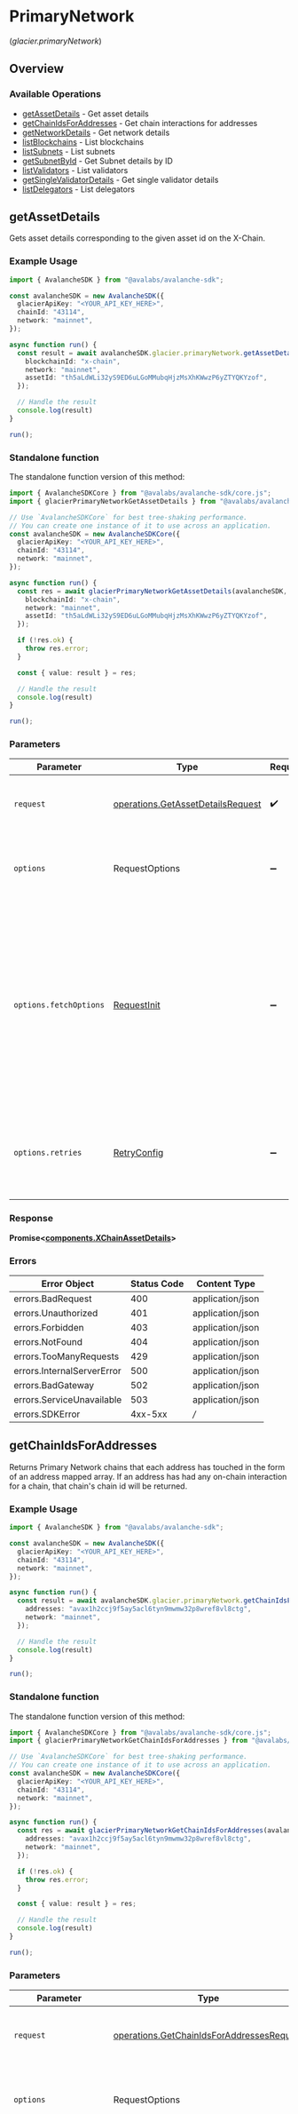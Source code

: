 # PrimaryNetwork
(*glacier.primaryNetwork*)

## Overview

### Available Operations

* [getAssetDetails](#getassetdetails) - Get asset details
* [getChainIdsForAddresses](#getchainidsforaddresses) - Get chain interactions for addresses
* [getNetworkDetails](#getnetworkdetails) - Get network details
* [listBlockchains](#listblockchains) - List blockchains
* [listSubnets](#listsubnets) - List subnets
* [getSubnetById](#getsubnetbyid) - Get Subnet details by ID
* [listValidators](#listvalidators) - List validators
* [getSingleValidatorDetails](#getsinglevalidatordetails) - Get single validator details
* [listDelegators](#listdelegators) - List delegators

## getAssetDetails

Gets asset details corresponding to the given asset id on the X-Chain.

### Example Usage

```typescript
import { AvalancheSDK } from "@avalabs/avalanche-sdk";

const avalancheSDK = new AvalancheSDK({
  glacierApiKey: "<YOUR_API_KEY_HERE>",
  chainId: "43114",
  network: "mainnet",
});

async function run() {
  const result = await avalancheSDK.glacier.primaryNetwork.getAssetDetails({
    blockchainId: "x-chain",
    network: "mainnet",
    assetId: "th5aLdWLi32yS9ED6uLGoMMubqHjzMsXhKWwzP6yZTYQKYzof",
  });

  // Handle the result
  console.log(result)
}

run();
```

### Standalone function

The standalone function version of this method:

```typescript
import { AvalancheSDKCore } from "@avalabs/avalanche-sdk/core.js";
import { glacierPrimaryNetworkGetAssetDetails } from "@avalabs/avalanche-sdk/funcs/glacierPrimaryNetworkGetAssetDetails.js";

// Use `AvalancheSDKCore` for best tree-shaking performance.
// You can create one instance of it to use across an application.
const avalancheSDK = new AvalancheSDKCore({
  glacierApiKey: "<YOUR_API_KEY_HERE>",
  chainId: "43114",
  network: "mainnet",
});

async function run() {
  const res = await glacierPrimaryNetworkGetAssetDetails(avalancheSDK, {
    blockchainId: "x-chain",
    network: "mainnet",
    assetId: "th5aLdWLi32yS9ED6uLGoMMubqHjzMsXhKWwzP6yZTYQKYzof",
  });

  if (!res.ok) {
    throw res.error;
  }

  const { value: result } = res;

  // Handle the result
  console.log(result)
}

run();
```

### Parameters

| Parameter                                                                                                                                                                      | Type                                                                                                                                                                           | Required                                                                                                                                                                       | Description                                                                                                                                                                    |
| ------------------------------------------------------------------------------------------------------------------------------------------------------------------------------ | ------------------------------------------------------------------------------------------------------------------------------------------------------------------------------ | ------------------------------------------------------------------------------------------------------------------------------------------------------------------------------ | ------------------------------------------------------------------------------------------------------------------------------------------------------------------------------ |
| `request`                                                                                                                                                                      | [operations.GetAssetDetailsRequest](../../models/operations/getassetdetailsrequest.md)                                                                                         | :heavy_check_mark:                                                                                                                                                             | The request object to use for the request.                                                                                                                                     |
| `options`                                                                                                                                                                      | RequestOptions                                                                                                                                                                 | :heavy_minus_sign:                                                                                                                                                             | Used to set various options for making HTTP requests.                                                                                                                          |
| `options.fetchOptions`                                                                                                                                                         | [RequestInit](https://developer.mozilla.org/en-US/docs/Web/API/Request/Request#options)                                                                                        | :heavy_minus_sign:                                                                                                                                                             | Options that are passed to the underlying HTTP request. This can be used to inject extra headers for examples. All `Request` options, except `method` and `body`, are allowed. |
| `options.retries`                                                                                                                                                              | [RetryConfig](../../lib/utils/retryconfig.md)                                                                                                                                  | :heavy_minus_sign:                                                                                                                                                             | Enables retrying HTTP requests under certain failure conditions.                                                                                                               |

### Response

**Promise\<[components.XChainAssetDetails](../../models/components/xchainassetdetails.md)\>**

### Errors

| Error Object               | Status Code                | Content Type               |
| -------------------------- | -------------------------- | -------------------------- |
| errors.BadRequest          | 400                        | application/json           |
| errors.Unauthorized        | 401                        | application/json           |
| errors.Forbidden           | 403                        | application/json           |
| errors.NotFound            | 404                        | application/json           |
| errors.TooManyRequests     | 429                        | application/json           |
| errors.InternalServerError | 500                        | application/json           |
| errors.BadGateway          | 502                        | application/json           |
| errors.ServiceUnavailable  | 503                        | application/json           |
| errors.SDKError            | 4xx-5xx                    | */*                        |


## getChainIdsForAddresses

Returns Primary Network chains that each address has touched in the form of an address mapped array. If an address has had any on-chain interaction for a chain, that chain's chain id will be returned.

### Example Usage

```typescript
import { AvalancheSDK } from "@avalabs/avalanche-sdk";

const avalancheSDK = new AvalancheSDK({
  glacierApiKey: "<YOUR_API_KEY_HERE>",
  chainId: "43114",
  network: "mainnet",
});

async function run() {
  const result = await avalancheSDK.glacier.primaryNetwork.getChainIdsForAddresses({
    addresses: "avax1h2ccj9f5ay5acl6tyn9mwmw32p8wref8vl8ctg",
    network: "mainnet",
  });

  // Handle the result
  console.log(result)
}

run();
```

### Standalone function

The standalone function version of this method:

```typescript
import { AvalancheSDKCore } from "@avalabs/avalanche-sdk/core.js";
import { glacierPrimaryNetworkGetChainIdsForAddresses } from "@avalabs/avalanche-sdk/funcs/glacierPrimaryNetworkGetChainIdsForAddresses.js";

// Use `AvalancheSDKCore` for best tree-shaking performance.
// You can create one instance of it to use across an application.
const avalancheSDK = new AvalancheSDKCore({
  glacierApiKey: "<YOUR_API_KEY_HERE>",
  chainId: "43114",
  network: "mainnet",
});

async function run() {
  const res = await glacierPrimaryNetworkGetChainIdsForAddresses(avalancheSDK, {
    addresses: "avax1h2ccj9f5ay5acl6tyn9mwmw32p8wref8vl8ctg",
    network: "mainnet",
  });

  if (!res.ok) {
    throw res.error;
  }

  const { value: result } = res;

  // Handle the result
  console.log(result)
}

run();
```

### Parameters

| Parameter                                                                                                                                                                      | Type                                                                                                                                                                           | Required                                                                                                                                                                       | Description                                                                                                                                                                    |
| ------------------------------------------------------------------------------------------------------------------------------------------------------------------------------ | ------------------------------------------------------------------------------------------------------------------------------------------------------------------------------ | ------------------------------------------------------------------------------------------------------------------------------------------------------------------------------ | ------------------------------------------------------------------------------------------------------------------------------------------------------------------------------ |
| `request`                                                                                                                                                                      | [operations.GetChainIdsForAddressesRequest](../../models/operations/getchainidsforaddressesrequest.md)                                                                         | :heavy_check_mark:                                                                                                                                                             | The request object to use for the request.                                                                                                                                     |
| `options`                                                                                                                                                                      | RequestOptions                                                                                                                                                                 | :heavy_minus_sign:                                                                                                                                                             | Used to set various options for making HTTP requests.                                                                                                                          |
| `options.fetchOptions`                                                                                                                                                         | [RequestInit](https://developer.mozilla.org/en-US/docs/Web/API/Request/Request#options)                                                                                        | :heavy_minus_sign:                                                                                                                                                             | Options that are passed to the underlying HTTP request. This can be used to inject extra headers for examples. All `Request` options, except `method` and `body`, are allowed. |
| `options.retries`                                                                                                                                                              | [RetryConfig](../../lib/utils/retryconfig.md)                                                                                                                                  | :heavy_minus_sign:                                                                                                                                                             | Enables retrying HTTP requests under certain failure conditions.                                                                                                               |

### Response

**Promise\<[components.ChainAddressChainIdMapListResponse](../../models/components/chainaddresschainidmaplistresponse.md)\>**

### Errors

| Error Object               | Status Code                | Content Type               |
| -------------------------- | -------------------------- | -------------------------- |
| errors.BadRequest          | 400                        | application/json           |
| errors.Unauthorized        | 401                        | application/json           |
| errors.Forbidden           | 403                        | application/json           |
| errors.NotFound            | 404                        | application/json           |
| errors.TooManyRequests     | 429                        | application/json           |
| errors.InternalServerError | 500                        | application/json           |
| errors.BadGateway          | 502                        | application/json           |
| errors.ServiceUnavailable  | 503                        | application/json           |
| errors.SDKError            | 4xx-5xx                    | */*                        |


## getNetworkDetails

Gets network details such as validator and delegator stats.

### Example Usage

```typescript
import { AvalancheSDK } from "@avalabs/avalanche-sdk";

const avalancheSDK = new AvalancheSDK({
  glacierApiKey: "<YOUR_API_KEY_HERE>",
  chainId: "43114",
  network: "mainnet",
});

async function run() {
  const result = await avalancheSDK.glacier.primaryNetwork.getNetworkDetails({
    network: "mainnet",
  });

  // Handle the result
  console.log(result)
}

run();
```

### Standalone function

The standalone function version of this method:

```typescript
import { AvalancheSDKCore } from "@avalabs/avalanche-sdk/core.js";
import { glacierPrimaryNetworkGetNetworkDetails } from "@avalabs/avalanche-sdk/funcs/glacierPrimaryNetworkGetNetworkDetails.js";

// Use `AvalancheSDKCore` for best tree-shaking performance.
// You can create one instance of it to use across an application.
const avalancheSDK = new AvalancheSDKCore({
  glacierApiKey: "<YOUR_API_KEY_HERE>",
  chainId: "43114",
  network: "mainnet",
});

async function run() {
  const res = await glacierPrimaryNetworkGetNetworkDetails(avalancheSDK, {
    network: "mainnet",
  });

  if (!res.ok) {
    throw res.error;
  }

  const { value: result } = res;

  // Handle the result
  console.log(result)
}

run();
```

### Parameters

| Parameter                                                                                                                                                                      | Type                                                                                                                                                                           | Required                                                                                                                                                                       | Description                                                                                                                                                                    |
| ------------------------------------------------------------------------------------------------------------------------------------------------------------------------------ | ------------------------------------------------------------------------------------------------------------------------------------------------------------------------------ | ------------------------------------------------------------------------------------------------------------------------------------------------------------------------------ | ------------------------------------------------------------------------------------------------------------------------------------------------------------------------------ |
| `request`                                                                                                                                                                      | [operations.GetNetworkDetailsRequest](../../models/operations/getnetworkdetailsrequest.md)                                                                                     | :heavy_check_mark:                                                                                                                                                             | The request object to use for the request.                                                                                                                                     |
| `options`                                                                                                                                                                      | RequestOptions                                                                                                                                                                 | :heavy_minus_sign:                                                                                                                                                             | Used to set various options for making HTTP requests.                                                                                                                          |
| `options.fetchOptions`                                                                                                                                                         | [RequestInit](https://developer.mozilla.org/en-US/docs/Web/API/Request/Request#options)                                                                                        | :heavy_minus_sign:                                                                                                                                                             | Options that are passed to the underlying HTTP request. This can be used to inject extra headers for examples. All `Request` options, except `method` and `body`, are allowed. |
| `options.retries`                                                                                                                                                              | [RetryConfig](../../lib/utils/retryconfig.md)                                                                                                                                  | :heavy_minus_sign:                                                                                                                                                             | Enables retrying HTTP requests under certain failure conditions.                                                                                                               |

### Response

**Promise\<[components.GetNetworkDetailsResponse](../../models/components/getnetworkdetailsresponse.md)\>**

### Errors

| Error Object               | Status Code                | Content Type               |
| -------------------------- | -------------------------- | -------------------------- |
| errors.BadRequest          | 400                        | application/json           |
| errors.Unauthorized        | 401                        | application/json           |
| errors.Forbidden           | 403                        | application/json           |
| errors.NotFound            | 404                        | application/json           |
| errors.TooManyRequests     | 429                        | application/json           |
| errors.InternalServerError | 500                        | application/json           |
| errors.BadGateway          | 502                        | application/json           |
| errors.ServiceUnavailable  | 503                        | application/json           |
| errors.SDKError            | 4xx-5xx                    | */*                        |


## listBlockchains

Lists all blockchains registered on the network.

### Example Usage

```typescript
import { AvalancheSDK } from "@avalabs/avalanche-sdk";

const avalancheSDK = new AvalancheSDK({
  glacierApiKey: "<YOUR_API_KEY_HERE>",
  chainId: "43114",
  network: "mainnet",
});

async function run() {
  const result = await avalancheSDK.glacier.primaryNetwork.listBlockchains({
    pageSize: 10,
    network: "mainnet",
    sortOrder: "asc",
  });

  for await (const page of result) {
    // handle page
  }
}

run();
```

### Standalone function

The standalone function version of this method:

```typescript
import { AvalancheSDKCore } from "@avalabs/avalanche-sdk/core.js";
import { glacierPrimaryNetworkListBlockchains } from "@avalabs/avalanche-sdk/funcs/glacierPrimaryNetworkListBlockchains.js";

// Use `AvalancheSDKCore` for best tree-shaking performance.
// You can create one instance of it to use across an application.
const avalancheSDK = new AvalancheSDKCore({
  glacierApiKey: "<YOUR_API_KEY_HERE>",
  chainId: "43114",
  network: "mainnet",
});

async function run() {
  const res = await glacierPrimaryNetworkListBlockchains(avalancheSDK, {
    pageSize: 10,
    network: "mainnet",
    sortOrder: "asc",
  });

  if (!res.ok) {
    throw res.error;
  }

  const { value: result } = res;

  for await (const page of result) {
    // handle page
  }
}

run();
```

### Parameters

| Parameter                                                                                                                                                                      | Type                                                                                                                                                                           | Required                                                                                                                                                                       | Description                                                                                                                                                                    |
| ------------------------------------------------------------------------------------------------------------------------------------------------------------------------------ | ------------------------------------------------------------------------------------------------------------------------------------------------------------------------------ | ------------------------------------------------------------------------------------------------------------------------------------------------------------------------------ | ------------------------------------------------------------------------------------------------------------------------------------------------------------------------------ |
| `request`                                                                                                                                                                      | [operations.ListBlockchainsRequest](../../models/operations/listblockchainsrequest.md)                                                                                         | :heavy_check_mark:                                                                                                                                                             | The request object to use for the request.                                                                                                                                     |
| `options`                                                                                                                                                                      | RequestOptions                                                                                                                                                                 | :heavy_minus_sign:                                                                                                                                                             | Used to set various options for making HTTP requests.                                                                                                                          |
| `options.fetchOptions`                                                                                                                                                         | [RequestInit](https://developer.mozilla.org/en-US/docs/Web/API/Request/Request#options)                                                                                        | :heavy_minus_sign:                                                                                                                                                             | Options that are passed to the underlying HTTP request. This can be used to inject extra headers for examples. All `Request` options, except `method` and `body`, are allowed. |
| `options.retries`                                                                                                                                                              | [RetryConfig](../../lib/utils/retryconfig.md)                                                                                                                                  | :heavy_minus_sign:                                                                                                                                                             | Enables retrying HTTP requests under certain failure conditions.                                                                                                               |

### Response

**Promise\<[operations.ListBlockchainsResponse](../../models/operations/listblockchainsresponse.md)\>**

### Errors

| Error Object               | Status Code                | Content Type               |
| -------------------------- | -------------------------- | -------------------------- |
| errors.BadRequest          | 400                        | application/json           |
| errors.Unauthorized        | 401                        | application/json           |
| errors.Forbidden           | 403                        | application/json           |
| errors.NotFound            | 404                        | application/json           |
| errors.TooManyRequests     | 429                        | application/json           |
| errors.InternalServerError | 500                        | application/json           |
| errors.BadGateway          | 502                        | application/json           |
| errors.ServiceUnavailable  | 503                        | application/json           |
| errors.SDKError            | 4xx-5xx                    | */*                        |


## listSubnets

Lists all subnets registered on the network.

### Example Usage

```typescript
import { AvalancheSDK } from "@avalabs/avalanche-sdk";

const avalancheSDK = new AvalancheSDK({
  glacierApiKey: "<YOUR_API_KEY_HERE>",
  chainId: "43114",
  network: "mainnet",
});

async function run() {
  const result = await avalancheSDK.glacier.primaryNetwork.listSubnets({
    pageSize: 10,
    network: "mainnet",
    sortOrder: "asc",
  });

  for await (const page of result) {
    // handle page
  }
}

run();
```

### Standalone function

The standalone function version of this method:

```typescript
import { AvalancheSDKCore } from "@avalabs/avalanche-sdk/core.js";
import { glacierPrimaryNetworkListSubnets } from "@avalabs/avalanche-sdk/funcs/glacierPrimaryNetworkListSubnets.js";

// Use `AvalancheSDKCore` for best tree-shaking performance.
// You can create one instance of it to use across an application.
const avalancheSDK = new AvalancheSDKCore({
  glacierApiKey: "<YOUR_API_KEY_HERE>",
  chainId: "43114",
  network: "mainnet",
});

async function run() {
  const res = await glacierPrimaryNetworkListSubnets(avalancheSDK, {
    pageSize: 10,
    network: "mainnet",
    sortOrder: "asc",
  });

  if (!res.ok) {
    throw res.error;
  }

  const { value: result } = res;

  for await (const page of result) {
    // handle page
  }
}

run();
```

### Parameters

| Parameter                                                                                                                                                                      | Type                                                                                                                                                                           | Required                                                                                                                                                                       | Description                                                                                                                                                                    |
| ------------------------------------------------------------------------------------------------------------------------------------------------------------------------------ | ------------------------------------------------------------------------------------------------------------------------------------------------------------------------------ | ------------------------------------------------------------------------------------------------------------------------------------------------------------------------------ | ------------------------------------------------------------------------------------------------------------------------------------------------------------------------------ |
| `request`                                                                                                                                                                      | [operations.ListSubnetsRequest](../../models/operations/listsubnetsrequest.md)                                                                                                 | :heavy_check_mark:                                                                                                                                                             | The request object to use for the request.                                                                                                                                     |
| `options`                                                                                                                                                                      | RequestOptions                                                                                                                                                                 | :heavy_minus_sign:                                                                                                                                                             | Used to set various options for making HTTP requests.                                                                                                                          |
| `options.fetchOptions`                                                                                                                                                         | [RequestInit](https://developer.mozilla.org/en-US/docs/Web/API/Request/Request#options)                                                                                        | :heavy_minus_sign:                                                                                                                                                             | Options that are passed to the underlying HTTP request. This can be used to inject extra headers for examples. All `Request` options, except `method` and `body`, are allowed. |
| `options.retries`                                                                                                                                                              | [RetryConfig](../../lib/utils/retryconfig.md)                                                                                                                                  | :heavy_minus_sign:                                                                                                                                                             | Enables retrying HTTP requests under certain failure conditions.                                                                                                               |

### Response

**Promise\<[operations.ListSubnetsResponse](../../models/operations/listsubnetsresponse.md)\>**

### Errors

| Error Object               | Status Code                | Content Type               |
| -------------------------- | -------------------------- | -------------------------- |
| errors.BadRequest          | 400                        | application/json           |
| errors.Unauthorized        | 401                        | application/json           |
| errors.Forbidden           | 403                        | application/json           |
| errors.NotFound            | 404                        | application/json           |
| errors.TooManyRequests     | 429                        | application/json           |
| errors.InternalServerError | 500                        | application/json           |
| errors.BadGateway          | 502                        | application/json           |
| errors.ServiceUnavailable  | 503                        | application/json           |
| errors.SDKError            | 4xx-5xx                    | */*                        |


## getSubnetById

Get details of the Subnet registered on the network.

### Example Usage

```typescript
import { AvalancheSDK } from "@avalabs/avalanche-sdk";

const avalancheSDK = new AvalancheSDK({
  glacierApiKey: "<YOUR_API_KEY_HERE>",
  chainId: "43114",
  network: "mainnet",
});

async function run() {
  const result = await avalancheSDK.glacier.primaryNetwork.getSubnetById({
    network: "mainnet",
    subnetId: "11111111111111111111111111111111LpoYY",
  });

  // Handle the result
  console.log(result)
}

run();
```

### Standalone function

The standalone function version of this method:

```typescript
import { AvalancheSDKCore } from "@avalabs/avalanche-sdk/core.js";
import { glacierPrimaryNetworkGetSubnetById } from "@avalabs/avalanche-sdk/funcs/glacierPrimaryNetworkGetSubnetById.js";

// Use `AvalancheSDKCore` for best tree-shaking performance.
// You can create one instance of it to use across an application.
const avalancheSDK = new AvalancheSDKCore({
  glacierApiKey: "<YOUR_API_KEY_HERE>",
  chainId: "43114",
  network: "mainnet",
});

async function run() {
  const res = await glacierPrimaryNetworkGetSubnetById(avalancheSDK, {
    network: "mainnet",
    subnetId: "11111111111111111111111111111111LpoYY",
  });

  if (!res.ok) {
    throw res.error;
  }

  const { value: result } = res;

  // Handle the result
  console.log(result)
}

run();
```

### Parameters

| Parameter                                                                                                                                                                      | Type                                                                                                                                                                           | Required                                                                                                                                                                       | Description                                                                                                                                                                    |
| ------------------------------------------------------------------------------------------------------------------------------------------------------------------------------ | ------------------------------------------------------------------------------------------------------------------------------------------------------------------------------ | ------------------------------------------------------------------------------------------------------------------------------------------------------------------------------ | ------------------------------------------------------------------------------------------------------------------------------------------------------------------------------ |
| `request`                                                                                                                                                                      | [operations.GetSubnetByIdRequest](../../models/operations/getsubnetbyidrequest.md)                                                                                             | :heavy_check_mark:                                                                                                                                                             | The request object to use for the request.                                                                                                                                     |
| `options`                                                                                                                                                                      | RequestOptions                                                                                                                                                                 | :heavy_minus_sign:                                                                                                                                                             | Used to set various options for making HTTP requests.                                                                                                                          |
| `options.fetchOptions`                                                                                                                                                         | [RequestInit](https://developer.mozilla.org/en-US/docs/Web/API/Request/Request#options)                                                                                        | :heavy_minus_sign:                                                                                                                                                             | Options that are passed to the underlying HTTP request. This can be used to inject extra headers for examples. All `Request` options, except `method` and `body`, are allowed. |
| `options.retries`                                                                                                                                                              | [RetryConfig](../../lib/utils/retryconfig.md)                                                                                                                                  | :heavy_minus_sign:                                                                                                                                                             | Enables retrying HTTP requests under certain failure conditions.                                                                                                               |

### Response

**Promise\<[components.Subnet](../../models/components/subnet.md)\>**

### Errors

| Error Object               | Status Code                | Content Type               |
| -------------------------- | -------------------------- | -------------------------- |
| errors.BadRequest          | 400                        | application/json           |
| errors.Unauthorized        | 401                        | application/json           |
| errors.Forbidden           | 403                        | application/json           |
| errors.NotFound            | 404                        | application/json           |
| errors.TooManyRequests     | 429                        | application/json           |
| errors.InternalServerError | 500                        | application/json           |
| errors.BadGateway          | 502                        | application/json           |
| errors.ServiceUnavailable  | 503                        | application/json           |
| errors.SDKError            | 4xx-5xx                    | */*                        |


## listValidators

Lists details for validators. By default, returns details for all validators. Filterable by validator node ids and minimum delegation capacity.

### Example Usage

```typescript
import { AvalancheSDK } from "@avalabs/avalanche-sdk";

const avalancheSDK = new AvalancheSDK({
  glacierApiKey: "<YOUR_API_KEY_HERE>",
  chainId: "43114",
  network: "mainnet",
});

async function run() {
  const result = await avalancheSDK.glacier.primaryNetwork.listValidators({
    pageSize: 10,
    network: "mainnet",
    nodeIds: "NodeID-111111111111111111116DBWJs,NodeID-222222222222222222227DBWJs",
    sortOrder: "asc",
    validationStatus: "completed",
    minDelegationCapacity: "0",
    maxDelegationCapacity: "720000000000000000",
    minTimeRemaining: 0,
    maxTimeRemaining: 2147483647,
    minFeePercentage: 2,
    maxFeePercentage: 100,
    minUptimePerformance: 90,
    maxUptimePerformance: 100,
    subnetId: "11111111111111111111111111111111LpoYY",
  });

  for await (const page of result) {
    // handle page
  }
}

run();
```

### Standalone function

The standalone function version of this method:

```typescript
import { AvalancheSDKCore } from "@avalabs/avalanche-sdk/core.js";
import { glacierPrimaryNetworkListValidators } from "@avalabs/avalanche-sdk/funcs/glacierPrimaryNetworkListValidators.js";

// Use `AvalancheSDKCore` for best tree-shaking performance.
// You can create one instance of it to use across an application.
const avalancheSDK = new AvalancheSDKCore({
  glacierApiKey: "<YOUR_API_KEY_HERE>",
  chainId: "43114",
  network: "mainnet",
});

async function run() {
  const res = await glacierPrimaryNetworkListValidators(avalancheSDK, {
    pageSize: 10,
    network: "mainnet",
    nodeIds: "NodeID-111111111111111111116DBWJs,NodeID-222222222222222222227DBWJs",
    sortOrder: "asc",
    validationStatus: "completed",
    minDelegationCapacity: "0",
    maxDelegationCapacity: "720000000000000000",
    minTimeRemaining: 0,
    maxTimeRemaining: 2147483647,
    minFeePercentage: 2,
    maxFeePercentage: 100,
    minUptimePerformance: 90,
    maxUptimePerformance: 100,
    subnetId: "11111111111111111111111111111111LpoYY",
  });

  if (!res.ok) {
    throw res.error;
  }

  const { value: result } = res;

  for await (const page of result) {
    // handle page
  }
}

run();
```

### Parameters

| Parameter                                                                                                                                                                      | Type                                                                                                                                                                           | Required                                                                                                                                                                       | Description                                                                                                                                                                    |
| ------------------------------------------------------------------------------------------------------------------------------------------------------------------------------ | ------------------------------------------------------------------------------------------------------------------------------------------------------------------------------ | ------------------------------------------------------------------------------------------------------------------------------------------------------------------------------ | ------------------------------------------------------------------------------------------------------------------------------------------------------------------------------ |
| `request`                                                                                                                                                                      | [operations.ListValidatorsRequest](../../models/operations/listvalidatorsrequest.md)                                                                                           | :heavy_check_mark:                                                                                                                                                             | The request object to use for the request.                                                                                                                                     |
| `options`                                                                                                                                                                      | RequestOptions                                                                                                                                                                 | :heavy_minus_sign:                                                                                                                                                             | Used to set various options for making HTTP requests.                                                                                                                          |
| `options.fetchOptions`                                                                                                                                                         | [RequestInit](https://developer.mozilla.org/en-US/docs/Web/API/Request/Request#options)                                                                                        | :heavy_minus_sign:                                                                                                                                                             | Options that are passed to the underlying HTTP request. This can be used to inject extra headers for examples. All `Request` options, except `method` and `body`, are allowed. |
| `options.retries`                                                                                                                                                              | [RetryConfig](../../lib/utils/retryconfig.md)                                                                                                                                  | :heavy_minus_sign:                                                                                                                                                             | Enables retrying HTTP requests under certain failure conditions.                                                                                                               |

### Response

**Promise\<[operations.ListValidatorsResponse](../../models/operations/listvalidatorsresponse.md)\>**

### Errors

| Error Object               | Status Code                | Content Type               |
| -------------------------- | -------------------------- | -------------------------- |
| errors.BadRequest          | 400                        | application/json           |
| errors.Unauthorized        | 401                        | application/json           |
| errors.Forbidden           | 403                        | application/json           |
| errors.NotFound            | 404                        | application/json           |
| errors.TooManyRequests     | 429                        | application/json           |
| errors.InternalServerError | 500                        | application/json           |
| errors.BadGateway          | 502                        | application/json           |
| errors.ServiceUnavailable  | 503                        | application/json           |
| errors.SDKError            | 4xx-5xx                    | */*                        |


## getSingleValidatorDetails

List validator details for a single validator.  Filterable by validation status.

### Example Usage

```typescript
import { AvalancheSDK } from "@avalabs/avalanche-sdk";

const avalancheSDK = new AvalancheSDK({
  glacierApiKey: "<YOUR_API_KEY_HERE>",
  chainId: "43114",
  network: "mainnet",
});

async function run() {
  const result = await avalancheSDK.glacier.primaryNetwork.getSingleValidatorDetails({
    pageSize: 10,
    network: "mainnet",
    nodeId: "NodeID-111111111111111111116DBWJs",
    validationStatus: "completed",
    sortOrder: "asc",
  });

  for await (const page of result) {
    // handle page
  }
}

run();
```

### Standalone function

The standalone function version of this method:

```typescript
import { AvalancheSDKCore } from "@avalabs/avalanche-sdk/core.js";
import { glacierPrimaryNetworkGetSingleValidatorDetails } from "@avalabs/avalanche-sdk/funcs/glacierPrimaryNetworkGetSingleValidatorDetails.js";

// Use `AvalancheSDKCore` for best tree-shaking performance.
// You can create one instance of it to use across an application.
const avalancheSDK = new AvalancheSDKCore({
  glacierApiKey: "<YOUR_API_KEY_HERE>",
  chainId: "43114",
  network: "mainnet",
});

async function run() {
  const res = await glacierPrimaryNetworkGetSingleValidatorDetails(avalancheSDK, {
    pageSize: 10,
    network: "mainnet",
    nodeId: "NodeID-111111111111111111116DBWJs",
    validationStatus: "completed",
    sortOrder: "asc",
  });

  if (!res.ok) {
    throw res.error;
  }

  const { value: result } = res;

  for await (const page of result) {
    // handle page
  }
}

run();
```

### Parameters

| Parameter                                                                                                                                                                      | Type                                                                                                                                                                           | Required                                                                                                                                                                       | Description                                                                                                                                                                    |
| ------------------------------------------------------------------------------------------------------------------------------------------------------------------------------ | ------------------------------------------------------------------------------------------------------------------------------------------------------------------------------ | ------------------------------------------------------------------------------------------------------------------------------------------------------------------------------ | ------------------------------------------------------------------------------------------------------------------------------------------------------------------------------ |
| `request`                                                                                                                                                                      | [operations.GetSingleValidatorDetailsRequest](../../models/operations/getsinglevalidatordetailsrequest.md)                                                                     | :heavy_check_mark:                                                                                                                                                             | The request object to use for the request.                                                                                                                                     |
| `options`                                                                                                                                                                      | RequestOptions                                                                                                                                                                 | :heavy_minus_sign:                                                                                                                                                             | Used to set various options for making HTTP requests.                                                                                                                          |
| `options.fetchOptions`                                                                                                                                                         | [RequestInit](https://developer.mozilla.org/en-US/docs/Web/API/Request/Request#options)                                                                                        | :heavy_minus_sign:                                                                                                                                                             | Options that are passed to the underlying HTTP request. This can be used to inject extra headers for examples. All `Request` options, except `method` and `body`, are allowed. |
| `options.retries`                                                                                                                                                              | [RetryConfig](../../lib/utils/retryconfig.md)                                                                                                                                  | :heavy_minus_sign:                                                                                                                                                             | Enables retrying HTTP requests under certain failure conditions.                                                                                                               |

### Response

**Promise\<[operations.GetSingleValidatorDetailsResponse](../../models/operations/getsinglevalidatordetailsresponse.md)\>**

### Errors

| Error Object               | Status Code                | Content Type               |
| -------------------------- | -------------------------- | -------------------------- |
| errors.BadRequest          | 400                        | application/json           |
| errors.Unauthorized        | 401                        | application/json           |
| errors.Forbidden           | 403                        | application/json           |
| errors.NotFound            | 404                        | application/json           |
| errors.TooManyRequests     | 429                        | application/json           |
| errors.InternalServerError | 500                        | application/json           |
| errors.BadGateway          | 502                        | application/json           |
| errors.ServiceUnavailable  | 503                        | application/json           |
| errors.SDKError            | 4xx-5xx                    | */*                        |


## listDelegators

Lists details for delegators.

### Example Usage

```typescript
import { AvalancheSDK } from "@avalabs/avalanche-sdk";

const avalancheSDK = new AvalancheSDK({
  glacierApiKey: "<YOUR_API_KEY_HERE>",
  chainId: "43114",
  network: "mainnet",
});

async function run() {
  const result = await avalancheSDK.glacier.primaryNetwork.listDelegators({
    pageSize: 10,
    rewardAddresses: "P-avax1679zrp3z9mf7z4an42ddq47qzj36zv6ga20vwl,P-avax1s7kd0kfndlz6mh3l0etrrcmkg5y366k8e0s6cc",
    network: "mainnet",
    sortOrder: "asc",
    delegationStatus: "completed",
    nodeIds: "NodeID-111111111111111111116DBWJs,NodeID-222222222222222222227DBWJs",
  });

  for await (const page of result) {
    // handle page
  }
}

run();
```

### Standalone function

The standalone function version of this method:

```typescript
import { AvalancheSDKCore } from "@avalabs/avalanche-sdk/core.js";
import { glacierPrimaryNetworkListDelegators } from "@avalabs/avalanche-sdk/funcs/glacierPrimaryNetworkListDelegators.js";

// Use `AvalancheSDKCore` for best tree-shaking performance.
// You can create one instance of it to use across an application.
const avalancheSDK = new AvalancheSDKCore({
  glacierApiKey: "<YOUR_API_KEY_HERE>",
  chainId: "43114",
  network: "mainnet",
});

async function run() {
  const res = await glacierPrimaryNetworkListDelegators(avalancheSDK, {
    pageSize: 10,
    rewardAddresses: "P-avax1679zrp3z9mf7z4an42ddq47qzj36zv6ga20vwl,P-avax1s7kd0kfndlz6mh3l0etrrcmkg5y366k8e0s6cc",
    network: "mainnet",
    sortOrder: "asc",
    delegationStatus: "completed",
    nodeIds: "NodeID-111111111111111111116DBWJs,NodeID-222222222222222222227DBWJs",
  });

  if (!res.ok) {
    throw res.error;
  }

  const { value: result } = res;

  for await (const page of result) {
    // handle page
  }
}

run();
```

### Parameters

| Parameter                                                                                                                                                                      | Type                                                                                                                                                                           | Required                                                                                                                                                                       | Description                                                                                                                                                                    |
| ------------------------------------------------------------------------------------------------------------------------------------------------------------------------------ | ------------------------------------------------------------------------------------------------------------------------------------------------------------------------------ | ------------------------------------------------------------------------------------------------------------------------------------------------------------------------------ | ------------------------------------------------------------------------------------------------------------------------------------------------------------------------------ |
| `request`                                                                                                                                                                      | [operations.ListDelegatorsRequest](../../models/operations/listdelegatorsrequest.md)                                                                                           | :heavy_check_mark:                                                                                                                                                             | The request object to use for the request.                                                                                                                                     |
| `options`                                                                                                                                                                      | RequestOptions                                                                                                                                                                 | :heavy_minus_sign:                                                                                                                                                             | Used to set various options for making HTTP requests.                                                                                                                          |
| `options.fetchOptions`                                                                                                                                                         | [RequestInit](https://developer.mozilla.org/en-US/docs/Web/API/Request/Request#options)                                                                                        | :heavy_minus_sign:                                                                                                                                                             | Options that are passed to the underlying HTTP request. This can be used to inject extra headers for examples. All `Request` options, except `method` and `body`, are allowed. |
| `options.retries`                                                                                                                                                              | [RetryConfig](../../lib/utils/retryconfig.md)                                                                                                                                  | :heavy_minus_sign:                                                                                                                                                             | Enables retrying HTTP requests under certain failure conditions.                                                                                                               |

### Response

**Promise\<[operations.ListDelegatorsResponse](../../models/operations/listdelegatorsresponse.md)\>**

### Errors

| Error Object               | Status Code                | Content Type               |
| -------------------------- | -------------------------- | -------------------------- |
| errors.BadRequest          | 400                        | application/json           |
| errors.Unauthorized        | 401                        | application/json           |
| errors.Forbidden           | 403                        | application/json           |
| errors.NotFound            | 404                        | application/json           |
| errors.TooManyRequests     | 429                        | application/json           |
| errors.InternalServerError | 500                        | application/json           |
| errors.BadGateway          | 502                        | application/json           |
| errors.ServiceUnavailable  | 503                        | application/json           |
| errors.SDKError            | 4xx-5xx                    | */*                        |
